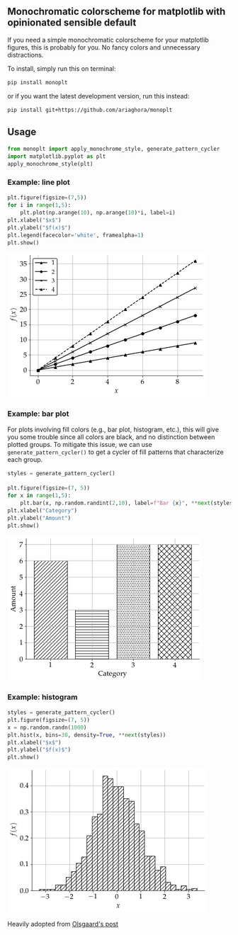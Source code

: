 ## Monochromatic colorscheme for matplotlib with opinionated sensible default

If you need a simple monochromatic colorscheme for your matplotlib figures, this is probably for you.
No fancy colors and unnecessary distractions.

To install, simply run this on terminal:
```bash 
pip install monoplt
```

or if you want the latest development version, run this instead:
```bash
pip install git+https://github.com/ariaghora/monoplt
```

## Usage

```python
from monoplt import apply_monochrome_style, generate_pattern_cycler
import matplotlib.pyplot as plt
apply_monochrome_style(plt)
```

### Example: line plot
```python
plt.figure(figsize=(7,5))
for i in range(1,5):
    plt.plot(np.arange(10), np.arange(10)*i, label=i)
plt.xlabel("$x$")
plt.ylabel("$f(x)$")
plt.legend(facecolor='white', framealpha=1)
plt.show()
```

![line](assets/lines.png)

### Example: bar plot

For plots involving fill colors (e.g., bar plot, histogram, etc.), this will give you some trouble since all colors are black, and no distinction between plotted groups.
To mitigate this issue, we can use `generate_pattern_cycler()` to get a cycler of fill patterns that characterize each group.

```python
styles = generate_pattern_cycler()

plt.figure(figsize=(7, 5))
for x in range(1,5):
    plt.bar(x, np.random.randint(2,10), label=f"Bar {x}", **next(styles))
plt.xlabel("Category")
plt.ylabel("Amount")
plt.show()
```
![line](assets/bar.png)

### Example: histogram

```python
styles = generate_pattern_cycler()
plt.figure(figsize=(7, 5))
x = np.random.randn(1000)
plt.hist(x, bins=30, density=True, **next(styles))
plt.xlabel("$x$")
plt.ylabel("$f(x)$")
plt.show()
```

![line](assets/hist.png)

Heavily adopted from [Olsgaard's post](http://olsgaard.dk/monochrome-black-white-plots-in-matplotlib.html)
